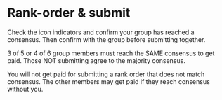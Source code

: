 # Rank-order & submit
Check the icon indicators and confirm your group has reached a consensus. Then confirm with the group before submitting together.

3 of 5 or 4 of 6 group members must reach the SAME consensus to get paid. Those NOT submitting agree to the majority consensus.

You will not get paid for submitting a rank order that does not match consensus. The other members may get paid if they reach consensus without you. 
